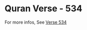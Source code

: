 # Quran Verse - 534 

For more infos, See [Verse 534](https://www.quranbookk.com/quran/search?q=534)